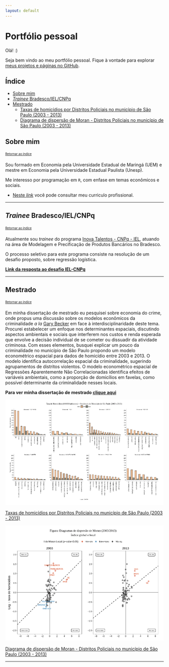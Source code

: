 ```yaml
---
layout: default
---
```


# Portfólio pessoal

Olá! :)

Seja bem vindo ao meu portfólio pessoal. Fique à vontade para explorar [meus projetos e páginas no GitHub](https://github.com/rdurl0).

## Índice

- [Sobre mim](#sobre-mim)
- [*Trainee* Bradesco/IEL/CNPq](#trainee-bradescoielcnpq)
- [Mestrado](#mestrado)
   - [Taxas de homicídios por Distritos Policiais no município de São Paulo (2003 - 2013)](#mestrado)
   - [Diagrama de dispersão de Moran - Distritos Policiais no município de São Paulo (2003 - 2013)](#mestrado)
   
## Sobre mim
<sub><sup>[Retornar ao índice](#índice)</sup></sub>

Sou formado em Economia pela Universidade Estadual de Maringá (UEM) e mestre em Economia pela Universidade Estadual Paulista (Unesp).

Me interesso por programação em `R`, com enfase em temas econômicos e sociais. 

- [Neste *link*](./pdf/CV_Raul_de_Sa_Durlo.pdf) você pode consultar meu curriculo profissional.

***

## *Trainee* Bradesco/IEL/CNPq
<sub><sup>[Retornar ao índice](#índice)</sup></sub>

Atualmente sou *trainee* do programa [Inova Talentos - CNPq - IEL](http://www.portaldaindustria.com.br/inovatalentos), atuando na área de Modelagem e Precificação de Produtos Bancários no Bradesco. 

O processo seletivo para este programa consiste na resolução de um desafio proposto, sobre regressão logística.

**[Link da resposta ao desafio IEL-CNPq](https://rdurl0.github.io/Desafio-IEL-CNPq/docs/desafio.html)**

***

## Mestrado
<sub><sup>[Retornar ao índice](#índice)</sup></sub>

Em minha dissertação de mestrado eu pesquisei sobre economia do crime, onde propus uma discussão sobre os modelos econômicos da criminalidade *a la* [Gary Becker](https://www.journals.uchicago.edu/doi/abs/10.1086/259394) em face à interdisciplinaridade deste tema. Procurei estabelecer um enfoque nos determinantes espaciais, discutindo aspectos ambientais e sociais que interferem nos custos e renda esperada que envolve a decisão individual de se cometer ou dissuadir da atividade criminosa. Com esses elementos, busquei explicar um pouco da criminalidade no município de São Paulo propondo um modelo econométrico espacial para dados de homicídio entre 2003 e 2013. O modelo identifica autocorrelação espacial da criminalidade, sugerindo agrupamentos de distritos violentos. O modelo econométrico espacial de Regressões Aparentemente Não Correlacionadas identifica efeitos de variáveis ambientais, como a proporção de domicílios em favelas, como possível determinante da criminalidade nesses locais.

**Para ver minha dissertação de mestrado [clique aqui](https://github.com/rdurl0/Dissertacao-de-Mestrado)**

![Taxas de homicídios por Distritos Policiais no município de São Paulo (2003 - 2013)](./assets/img/homicidio_distritos.png)

[Taxas de homicídios por Distritos Policiais no município de São Paulo (2003 - 2013)](./assets/img/homicidio_distritos.png)

![Diagrama de dispersão de Moran - Distritos Policiais no município de São Paulo (2003 - 2013)](./assets/img/moran_homicidios.png)

[Diagrama de dispersão de Moran - Distritos Policiais no município de São Paulo (2003 - 2013)](./assets/img/moran_homicidios.png)

***
